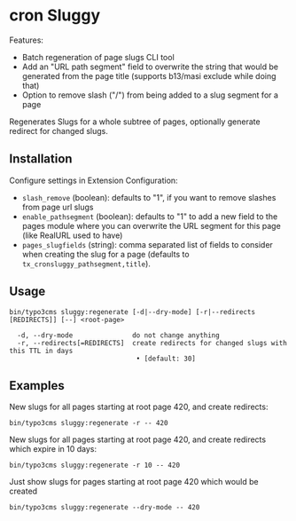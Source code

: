 cron Sluggy
===========

Features:

* Batch regeneration of page slugs CLI tool
* Add an "URL path segment" field to overwrite the string that would be
  generated from the page title (supports b13/masi exclude while doing that)
* Option to remove slash ("/") from being added to a slug segment for a page

Regenerates Slugs for a whole subtree of pages, optionally generate redirect
for changed slugs.

Installation
------------

Configure settings in Extension Configuration:

* `slash_remove` (boolean): defaults to "1", if you want to remove slashes
  from page url slugs
* `enable_pathsegment` (boolean): defaults to "1" to add a new field to the
  pages module where you can overwrite the URL segment for this page (like
  RealURL used to have)
* `pages_slugfields` (string): comma separated list of fields to consider
  when creating the slug for a page (defaults to
  `tx_cronsluggy_pathsegment,title`).

Usage
-----

    bin/typo3cms sluggy:regenerate [-d|--dry-mode] [-r|--redirects [REDIRECTS]] [--] <root-page>

      -d, --dry-mode               do not change anything
      -r, --redirects[=REDIRECTS]  create redirects for changed slugs with this TTL in days
                                    • [default: 30]

Examples
--------

New slugs for all pages starting at root page 420, and create redirects:

    bin/typo3cms sluggy:regenerate -r -- 420

New slugs for all pages starting at root page 420, and create redirects which expire in 10 days:

    bin/typo3cms sluggy:regenerate -r 10 -- 420

Just show slugs for pages starting at root page 420 which would be created

    bin/typo3cms sluggy:regenerate --dry-mode -- 420
